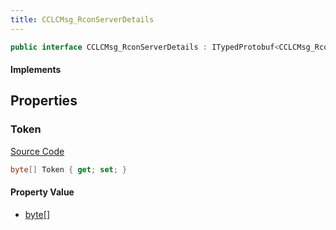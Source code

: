 ```yaml
---
title: CCLCMsg_RconServerDetails
---
```


```csharp
public interface CCLCMsg_RconServerDetails : ITypedProtobuf<CCLCMsg_RconServerDetails>, INativeHandle, INetMessage<CCLCMsg_RconServerDetails>, IDisposable
```

#### Implements

## Properties

### Token

[Source Code](https://github.com/swiftly-solution/swiftlys2/blob/beta/managed/src/SwiftlyS2.Generated/Protobufs/Interfaces/CCLCMsg_RconServerDetails.cs#L18)

```csharp
byte[] Token { get; set; }
```

#### Property Value

- [byte](https://learn.microsoft.com/dotnet/api/system.byte)[]

